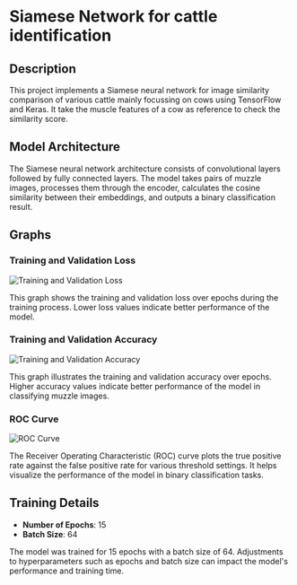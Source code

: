 # Siamese Network for cattle identification

## Description
This project implements a Siamese neural network for image similarity comparison of various cattle mainly focussing on cows using TensorFlow and Keras.
It take the muscle features of a cow as reference to check the similarity score.

## Model Architecture
The Siamese neural network architecture consists of convolutional layers followed by fully connected layers. The model takes pairs of muzzle images, processes them through the encoder, calculates the cosine similarity between their embeddings, and outputs a binary classification result.

## Graphs

### Training and Validation Loss

![Training and Validation Loss](images/Loss.png)

This graph shows the training and validation loss over epochs during the training process. Lower loss values indicate better performance of the model.

### Training and Validation Accuracy

![Training and Validation Accuracy](images/accuracy.png)

This graph illustrates the training and validation accuracy over epochs. Higher accuracy values indicate better performance of the model in classifying muzzle images.

### ROC Curve

![ROC Curve](images/roc_curve.png)

The Receiver Operating Characteristic (ROC) curve plots the true positive rate against the false positive rate for various threshold settings. It helps visualize the performance of the model in binary classification tasks.

## Training Details

- **Number of Epochs**: 15
- **Batch Size**: 64

The model was trained for 15 epochs with a batch size of 64. Adjustments to hyperparameters such as epochs and batch size can impact the model's performance and training time.


